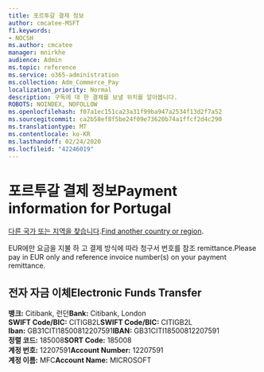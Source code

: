 ```yaml
---
title: 포르투갈 결제 정보
author: cmcatee-MSFT
f1.keywords:
- NOCSH
ms.author: cmcatee
manager: mnirkhe
audience: Admin
ms.topic: reference
ms.service: o365-administration
ms.collection: Adm_Commerce_Pay
localization_priority: Normal
description: 구독에 대 한 결제를 보낼 위치를 알아봅니다.
ROBOTS: NOINDEX, NOFOLLOW
ms.openlocfilehash: f07a1ec151ca23a31f99ba947a2534f13d2f7a52
ms.sourcegitcommit: ca2b58ef8f5be24f09e73620b74a1ffcf2d4c290
ms.translationtype: MT
ms.contentlocale: ko-KR
ms.lasthandoff: 02/24/2020
ms.locfileid: "42246019"
---
```

# <a name="payment-information-for-portugal"></a><span data-ttu-id="43a09-103">포르투갈 결제 정보</span><span class="sxs-lookup"><span data-stu-id="43a09-103">Payment information for Portugal</span></span>

<span data-ttu-id="43a09-104">[다른 국가 또는 지역을 찾습니다](../billing-and-payments/pay-for-your-subscription.md).</span><span class="sxs-lookup"><span data-stu-id="43a09-104">[Find another country or region](../billing-and-payments/pay-for-your-subscription.md).</span></span>

<span data-ttu-id="43a09-105">EUR에만 요금을 지불 하 고 결제 방식에 따라 청구서 번호를 참조 remittance.</span><span class="sxs-lookup"><span data-stu-id="43a09-105">Please pay in EUR only and reference invoice number(s) on your payment remittance.</span></span>

## <a name="electronic-funds-transfer"></a><span data-ttu-id="43a09-106">전자 자금 이체</span><span class="sxs-lookup"><span data-stu-id="43a09-106">Electronic Funds Transfer</span></span>

<span data-ttu-id="43a09-107">**뱅크:** Citibank, 런던</span><span class="sxs-lookup"><span data-stu-id="43a09-107">**Bank:** Citibank, London</span></span>  
<span data-ttu-id="43a09-108">**SWIFT Code/BIC:** CITIGB2L</span><span class="sxs-lookup"><span data-stu-id="43a09-108">**SWIFT Code/BIC:** CITIGB2L</span></span>  
<span data-ttu-id="43a09-109">**Iban:** GB31CITI18500812207591</span><span class="sxs-lookup"><span data-stu-id="43a09-109">**IBAN:** GB31CITI18500812207591</span></span>  
<span data-ttu-id="43a09-110">**정렬 코드:** 185008</span><span class="sxs-lookup"><span data-stu-id="43a09-110">**SORT Code:** 185008</span></span>  
<span data-ttu-id="43a09-111">**계정 번호:** 12207591</span><span class="sxs-lookup"><span data-stu-id="43a09-111">**Account Number:** 12207591</span></span>  
<span data-ttu-id="43a09-112">**계정 이름:** MFC</span><span class="sxs-lookup"><span data-stu-id="43a09-112">**Account Name:** MICROSOFT</span></span>